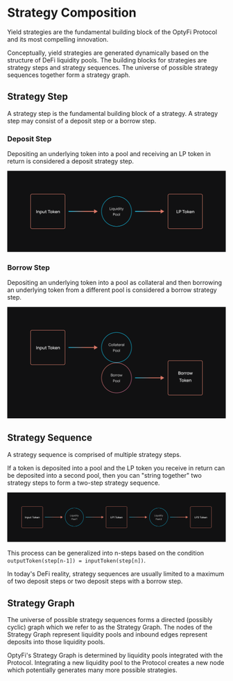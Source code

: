 # Strategy Composition

Yield strategies are the fundamental building block of the OptyFi Protocol and its most compelling innovation.

Conceptually, yield strategies are generated dynamically based on the structure of DeFi liquidity pools. The building blocks for strategies are strategy steps and strategy sequences. The universe of possible strategy sequences together form a strategy graph.  

## Strategy Step

A strategy step is the fundamental building block of a strategy. A strategy step may consist of a deposit step or a borrow step. 

### Deposit Step 

Depositing an underlying token into a pool and receiving an LP token in return is considered a deposit strategy step. 

![A Deposit Step.](../../.gitbook/assets/deposit-step.svg)

### Borrow Step

Depositing an underlying token into a pool as collateral and then borrowing an underlying token from a different pool is considered a borrow strategy step.

![A Borrow Step.](../../.gitbook/assets/borrow-step.svg)

## Strategy Sequence

A strategy sequence is comprised of multiple strategy steps. 

If a token is deposited into a pool and the LP token you receive in return can be deposited into a second pool, then you can "string together" two strategy steps to form a two-step strategy sequence.

![A Two-Step Strategy Sequence.](../../.gitbook/assets/strategy-sequence.svg)

This process can be generalized into n-steps based on the condition `outputToken(step[n-1]) = inputToken(step[n])`. 

In today's DeFi reality, strategy sequences are usually limited to a maximum of two deposit steps or two deposit steps with a borrow step.

## Strategy Graph

The universe of possible strategy sequences forms a directed \(possibly cyclic\) graph which we refer to as the Strategy Graph. The nodes of the Strategy Graph represent liquidity pools and inbound edges represent deposits into those liquidity pools.

OptyFi's Strategy Graph is determined by liquidity pools integrated with the Protocol. Integrating a new liquidity pool to the Protocol creates a new node which potentially generates many more possible strategies.  

